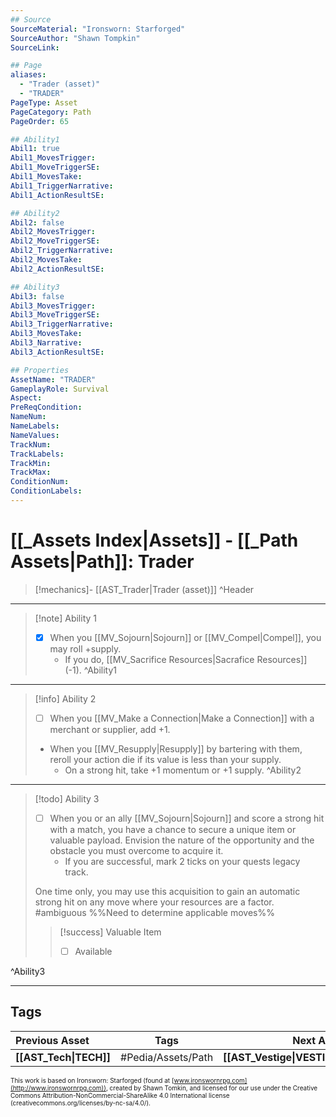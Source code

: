 ```yaml
---
## Source
SourceMaterial: "Ironsworn: Starforged"
SourceAuthor: "Shawn Tompkin"
SourceLink: 

## Page
aliases:
  - "Trader (asset)"
  - "TRADER"
PageType: Asset
PageCategory: Path
PageOrder: 65

## Ability1
Abil1: true
Abil1_MovesTrigger:
Abil1_MoveTriggerSE:
Abil1_MovesTake:
Abil1_TriggerNarrative:
Abil1_ActionResultSE:

## Ability2
Abil2: false
Abil2_MovesTrigger:
Abil2_MoveTriggerSE:
Abil2_TriggerNarrative:
Abil2_MovesTake:
Abil2_ActionResultSE:

## Ability3
Abil3: false
Abil3_MovesTrigger:
Abil3_MoveTriggerSE:
Abil3_TriggerNarrative:
Abil3_MovesTake:
Abil3_Narrative:
Abil3_ActionResultSE:

## Properties
AssetName: "TRADER"
GameplayRole: Survival
Aspect:
PreReqCondition: 
NameNum:
NameLabels:
NameValues:
TrackNum:
TrackLabels:
TrackMin:
TrackMax:
ConditionNum:
ConditionLabels:
---
```

# [[_Assets Index|Assets]] - [[_Path Assets|Path]]: Trader
> [!mechanics]- [[AST_Trader|Trader (asset)]]
^Header
___
> [!note] Ability 1
> - [x] When you [[MV_Sojourn|Sojourn]] or [[MV_Compel|Compel]], you may roll +supply. 
> 	- If you do, [[MV_Sacrifice Resources|Sacrafice Resources]] (-1).
^Ability1
___
> [!info] Ability 2
> - [ ] When you [[MV_Make a Connection|Make a Connection]] with a merchant or supplier, add +1. 
> - When you [[MV_Resupply|Resupply]]  by bartering with them, reroll your action die if its value is less than your supply. 
> 	- On a strong hit, take +1 momentum or +1 supply.
^Ability2
___
> [!todo] Ability 3
> - [ ] When you or an ally [[MV_Sojourn|Sojourn]] and score a strong hit with a match, you have a chance to secure a unique item or valuable payload. Envision the nature of the opportunity and the obstacle you must overcome to acquire it. 
> 	- If you are successful, mark 2 ticks on your quests legacy track. 
> 
> One time only, you may use this acquisition to gain an automatic strong hit on any move where your resources are a factor.  #ambiguous %%Need to determine applicable moves%%
> > [!success] Valuable Item
> > - [ ] Available

^Ability3
___

## Tags
| Previous Asset| Tags | Next Asset |
|:--- |:---:| ---:|
| **[[AST_Tech\|TECH]]** | #Pedia/Assets/Path | **[[AST_Vestige\|VESTIGE]]** |

<font size=-2>This work is based on Ironsworn: Starforged (found at [www.ironswornrpg.com](http://www.ironswornrpg.com)), created by Shawn Tomkin, and licensed for our use under the Creative Commons Attribution-NonCommercial-ShareAlike 4.0 International license  (creativecommons.org/licenses/by-nc-sa/4.0/).</font>